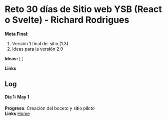 # Reto 30 días de Sitio web YSB (React o Svelte) - Richard Rodrigues

**Meta Final**:
1) Versión 1 final del sitio (1.3)
2) Ideas para la versión 2.0

**Ideas:** 
  [         ]

**Links**
## Log

#### Día 1: May 1<br>
**Progreso**: Creación del boceto y sitio piloto<br>
**Links** [Home](#)<br>
